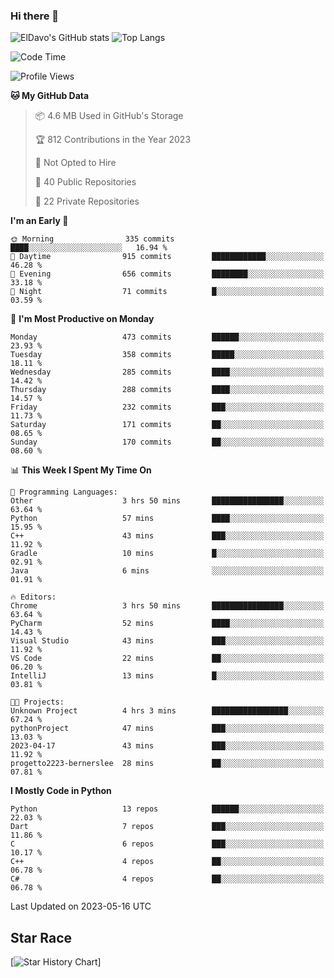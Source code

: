 ### Hi there 👋
![ElDavo's GitHub stats](https://github-readme-stats.vercel.app/api?username=ElDavoo&show_icons=true&theme=chartreuse-dark)
![Top Langs](https://github-readme-stats.vercel.app/api/top-langs/?username=ElDavoo&theme=chartreuse-dark&layout=compact)

<!--START_SECTION:waka-->
![Code Time](http://img.shields.io/badge/Code%20Time-52%20hrs%2044%20mins-blue)

![Profile Views](http://img.shields.io/badge/Profile%20Views-0-blue)

**🐱 My GitHub Data** 

> 📦 4.6 MB Used in GitHub's Storage 
 > 
> 🏆 812 Contributions in the Year 2023
 > 
> 🚫 Not Opted to Hire
 > 
> 📜 40 Public Repositories 
 > 
> 🔑 22 Private Repositories 
 > 
**I'm an Early 🐤** 

```text
🌞 Morning                335 commits         ████░░░░░░░░░░░░░░░░░░░░░   16.94 % 
🌆 Daytime                915 commits         ████████████░░░░░░░░░░░░░   46.28 % 
🌃 Evening                656 commits         ████████░░░░░░░░░░░░░░░░░   33.18 % 
🌙 Night                  71 commits          █░░░░░░░░░░░░░░░░░░░░░░░░   03.59 % 
```
📅 **I'm Most Productive on Monday** 

```text
Monday                   473 commits         ██████░░░░░░░░░░░░░░░░░░░   23.93 % 
Tuesday                  358 commits         █████░░░░░░░░░░░░░░░░░░░░   18.11 % 
Wednesday                285 commits         ████░░░░░░░░░░░░░░░░░░░░░   14.42 % 
Thursday                 288 commits         ████░░░░░░░░░░░░░░░░░░░░░   14.57 % 
Friday                   232 commits         ███░░░░░░░░░░░░░░░░░░░░░░   11.73 % 
Saturday                 171 commits         ██░░░░░░░░░░░░░░░░░░░░░░░   08.65 % 
Sunday                   170 commits         ██░░░░░░░░░░░░░░░░░░░░░░░   08.60 % 
```


📊 **This Week I Spent My Time On** 

```text
💬 Programming Languages: 
Other                    3 hrs 50 mins       ████████████████░░░░░░░░░   63.64 % 
Python                   57 mins             ████░░░░░░░░░░░░░░░░░░░░░   15.95 % 
C++                      43 mins             ███░░░░░░░░░░░░░░░░░░░░░░   11.92 % 
Gradle                   10 mins             █░░░░░░░░░░░░░░░░░░░░░░░░   02.91 % 
Java                     6 mins              ░░░░░░░░░░░░░░░░░░░░░░░░░   01.91 % 

🔥 Editors: 
Chrome                   3 hrs 50 mins       ████████████████░░░░░░░░░   63.64 % 
PyCharm                  52 mins             ████░░░░░░░░░░░░░░░░░░░░░   14.43 % 
Visual Studio            43 mins             ███░░░░░░░░░░░░░░░░░░░░░░   11.92 % 
VS Code                  22 mins             ██░░░░░░░░░░░░░░░░░░░░░░░   06.20 % 
IntelliJ                 13 mins             █░░░░░░░░░░░░░░░░░░░░░░░░   03.81 % 

🐱‍💻 Projects: 
Unknown Project          4 hrs 3 mins        █████████████████░░░░░░░░   67.24 % 
pythonProject            47 mins             ███░░░░░░░░░░░░░░░░░░░░░░   13.03 % 
2023-04-17               43 mins             ███░░░░░░░░░░░░░░░░░░░░░░   11.92 % 
progetto2223-bernerslee  28 mins             ██░░░░░░░░░░░░░░░░░░░░░░░   07.81 % 
```

**I Mostly Code in Python** 

```text
Python                   13 repos            ██████░░░░░░░░░░░░░░░░░░░   22.03 % 
Dart                     7 repos             ███░░░░░░░░░░░░░░░░░░░░░░   11.86 % 
C                        6 repos             ███░░░░░░░░░░░░░░░░░░░░░░   10.17 % 
C++                      4 repos             ██░░░░░░░░░░░░░░░░░░░░░░░   06.78 % 
C#                       4 repos             ██░░░░░░░░░░░░░░░░░░░░░░░   06.78 % 
```




 Last Updated on 2023-05-16 UTC
<!--END_SECTION:waka-->

## Star Race

[![Star History Chart](https://api.star-history.com/svg?repos=ElDavoo/WhatsApp-Crypt14-Crypt15-Decrypter,ElDavoo/TuringOS,EliteAndroidApps/WhatsApp-Crypt12-Decrypter,KnugiHK/Whatsapp-Chat-Exporter&type=Date)]
